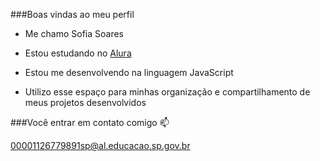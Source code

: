 ###Boas vindas ao meu perfil

- Me chamo Sofia Soares

- Estou estudando no [Alura](https://alura.com.br)
- Estou me desenvolvendo na linguagem JavaScript
- Utilizo esse espaço para minhas organização e compartilhamento de meus projetos desenvolvidos

###Você entrar em contato comigo 📫

00001126779891sp@al.educacao.sp.gov.br
